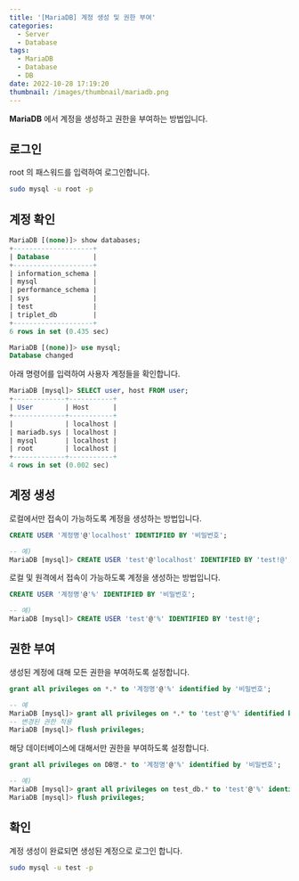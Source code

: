 ```yaml
---
title: '[MariaDB] 계정 생성 및 권한 부여'
categories:
  - Server
  - Database
tags:
  - MariaDB
  - Database
  - DB
date: 2022-10-28 17:19:20
thumbnail: /images/thumbnail/mariadb.png
---
```


**MariaDB** 에서 계정을 생성하고 권한을 부여하는 방법입니다.

## 로그인

root 의 패스워드를 입력하여 로그인합니다.

```bash
sudo mysql -u root -p
```

## 계정 확인

```sql
MariaDB [(none)]> show databases;
+--------------------+
| Database           |
+--------------------+
| information_schema |
| mysql              |
| performance_schema |
| sys                |
| test               |
| triplet_db         |
+--------------------+
6 rows in set (0.435 sec)

MariaDB [(none)]> use mysql;
Database changed
```

아래 명령어를 입력하여 사용자 계정들을 확인합니다.

```sql
MariaDB [mysql]> SELECT user, host FROM user;
+-------------+-----------+
| User        | Host      |
+-------------+-----------+
|             | localhost |
| mariadb.sys | localhost |
| mysql       | localhost |
| root        | localhost |
+-------------+-----------+
4 rows in set (0.002 sec)
```

## 계정 생성

로컬에서만 접속이 가능하도록 계정을 생성하는 방법입니다.

```sql
CREATE USER '계정명'@'localhost' IDENTIFIED BY '비밀번호';
```

```sql
-- 예)
MariaDB [mysql]> CREATE USER 'test'@'localhost' IDENTIFIED BY 'test!@';
```

로컬 및 원격에서 접속이 가능하도록 계정을 생성하는 방법입니다.

```sql
CREATE USER '계정명'@'%' IDENTIFIED BY '비밀번호';
```

```sql
-- 예)
MariaDB [mysql]> CREATE USER 'test'@'%' IDENTIFIED BY 'test!@';
```

## 권한 부여

생성된 계정에 대해 모든 권한을 부여하도록 설정합니다.

```sql
grant all privileges on *.* to '계정명'@'%' identified by '비밀번호';
```

```sql
-- 예
MariaDB [mysql]> grant all privileges on *.* to 'test'@'%' identified by 'test!@';
-- 변경된 권한 적용
MariaDB [mysql]> flush privileges;
```

해당 데이터베이스에 대해서만 권한을 부여하도록 설정합니다.

```sql
grant all privileges on DB명.* to '계정명'@'%' identified by '비밀번호';
```

```sql
-- 예)
MariaDB [mysql]> grant all privileges on test_db.* to 'test'@'%' identified by 'test!@';
MariaDB [mysql]> flush privileges;
```

## 확인

계정 생성이 완료되면 생성된 계정으로 로그인 합니다.

```bash
sudo mysql -u test -p
```
